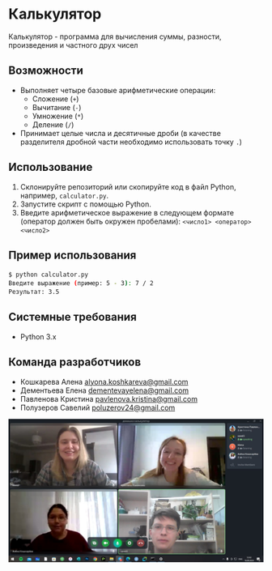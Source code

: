 # Калькулятор

Калькулятор - программа для вычисления суммы, разности, произведения и частного друх чисел 

## Возможности

- Выполняет четыре базовые арифметические операции:
  - Сложение (`+`)
  - Вычитание (`-`)
  - Умножение (`*`)
  - Деление (`/`)
- Принимает целые числа и десятичные дроби (в качестве разделителя дробной части необходимо использовать точку `.`)

## Использование

1. Склонируйте репозиторий или скопируйте код в файл Python, например, `calculator.py`.
2. Запустите скрипт с помощью Python.
3. Введите арифметическое выражение в следующем формате (оператор должен быть окружен пробелами):
`<число1> <оператор> <число2>`

## Пример использования 

```bash
$ python calculator.py 
Введите выражение (пример: 5 - 3): 7 / 2
Результат: 3.5
```

## Системные требования
- Python 3.x

## Команда разработчиков

- Кошкарева Алена <alyona.koshkareva@gmail.com>
- Дементьева Елена <dementevayelena@gmail.com>
- Павленова Кристина <pavlenova.kristina@gmail.com>
- Полузеров Савелий <poluzerov24@gmail.com>

![Команда разработчиков](team.jpg)